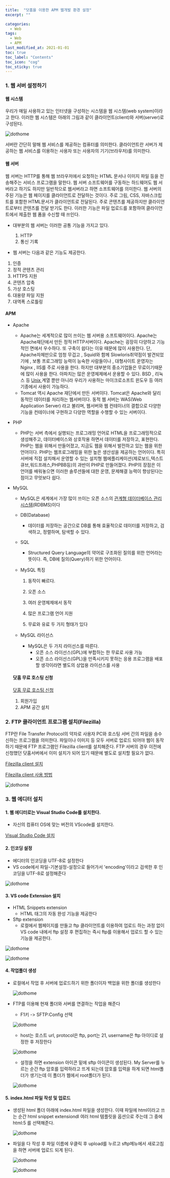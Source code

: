 ```yaml
---
title:  "닷홈을 이용한 APM 웹개발 환경 설정"
excerpt: ""

categories:
  - Web
tags:
  - Web
  - APM
last_modified_at: 2021-01-01 
toc: true
toc_label: "Contents"
toc_icon: "cog"
toc_sticky: true
---
```


### 1. 웹 서버 설정하기

#### 웹 시스템

우리가 매일 사용하고 있는 인터넷을 구성하는 시스템을 웹 시스템(web system)이라고 한다. 이러한 웹 시스템은 아래의 그림과 같이 클라이언트(client)와 서버(server)로 구성된다.

![dothome](/assets/images/dothome_setting/img_php_web_system.png)

서버란 간단히 말해 웹 서비스를 제공하는 컴퓨터를 의미한다. 클라이언트란 서버가 제공하는 웹 서비스를 이용하는 사용자 또는 사용자의 기기(브라우저)를 의미한다.

#### 웹 서버

웹 서버는 HTTP를 통해 웹 브라우저에서 요청하는 HTML 문서나 이미지 파일 등을 전송해주는 서비스 프로그램을 말한다. 웹 서버 소프트웨어를 구동하는 하드웨어도 웹 서버라고 하기도 하지만 일반적으로 웹서버라고 하면 소프트웨어를 의미한다. 웹 서버의 주된 기능은 웹 페이지를 클라이언트로 전달하는 것이다. 주로 그림, CSS, 자바스크립트를 포함한 HTML문서가 클라이언트로 전달된다. 주로 콘텐츠를 제공하지만 클라이언트로부터 콘텐츠를 전달 받기도 한다. 이러한 기능은 파일 업로드를 포함하여 클라이언트에서 제출한 웹 폼을 수신할 때 쓰인다. 

- 대부분의 웹 서버는 이러한 공통 기능을 가지고 있다.
  1. HTTP
  2. 통신 기록

-  웹 서버는 다음과 같은 기능도 제공한다.
  1. 인증
  2. 정적 콘텐츠 관리
  3. HTTPS 지원
  4. 콘텐츠 압축
  5. 가상 호스팅
  6. 대용량 파일 지원
  7. 대역폭 스로틀링

#### APM

- Apache 

  - Apache는 세계적으로 많이 쓰이는 웹 서버용 소프트웨어이다. Apache는 Apache재단에서 만든 정적 HTTP서버이다. Apache는 굉장히 다양하고 기능적인 면에서 우수하다. 또 구축이 쉽다는 이유 때문에 많이 사용한다. 단, Apache자체만으로 엄청 무겁고 , Squid와 함께 Slowloris취약점이 발견되었기에 , 보통 프로그래밍 능력이 능숙한 사람들이나 , 대형사이트 운영자는 Nginx , IIS를 주로 사용을 한다. 하지만 대부분의 중소기업들은 무료이기때문에 많이 사용을 한다. 아파치는 많은 운영체제에서 운용할 수 있다. BSD , 리눅스 등 [Unix ](https://blog.naver.com/sincc0715?Redirect=Log&logNo=221806244606&from=postView)계열 뿐만 아니라 우리가 사용하는 마이크로소프트 윈도우 등 여러 기종에서 사용이 가능하다.  
  - Tomcat 역시 Apache 재단에서 만든 서버이다. Tomcat은 Apache와 달리 동적인 데이터를 처리하는 웹서버이다. 동적 웹 서버는 WAS(Web Application Server) 라고 불리며, 웹서버와 웹 컨테이너의 결합으로 다양한 기능을 컨테이너에 구현하고 다양한 역할을 수행할 수 있는 서버이다.

- PHP

  - PHP는 서버 측에서 실행되는 프로그래밍 언어로 HTML을 프로그래밍적으로 생성해주고, 데이터베이스와 상호작용 하면서 데이터를 저장하고, 표현한다. PHP는 웹을 위해서 만들어졌고, 지금도 웹을 위해서 발전하고 있는 웹을 위한 언어이다. PHP는 웹프로그래밍을 위한 높은 생산성을 제공하는 언어이다. 특히 서버에 직접 설치해서 운영할 수 있는 설치형 웹에플리케이션(제로보드,텍스트큐브,워드프래스,PHPBB등)의 과반이 PHP로 만들어졌다. PHP의 장점은 이 언어를 배워놓으면 이러한 솔루션들에 대한 운영, 문제해결 능력이 향상된다는 점이고 무엇보다 쉽다.  

- MySQL

  - MySQL은 세계에서 가장 많이 쓰이는 오픈 소스의 [관계형 데이터베이스 관리 시스템](https://ko.wikipedia.org/wiki/관계형_데이터베이스_관리_시스템)(RDBMS)이다

  - DB(Database)

    - 데이터를 저장하는 공간으로 DB를 통해 효율적으로 데이터를 저장하고, 검색하고, 정렬하며, 탐색할 수 있다. 

  - SQL

    - Structured Query Language의 약어로 구조화된 질의를 위한 언어라는 뜻이다. 즉, DB에 질의(Query)하기 위한 언어이다.

  - MySQL 특징 

    1. 동작이 빠르다.

    2. 오픈 소스

    3. 여러 운영체제에서 동작

    4. 많은 프로그램 언어 지원

    5. 무료와 유료 두 가지 형태가 있다

  - MySQL 라이선스

    - MySQL은 두 가지 라이선스를 따른다.
      - 오픈 소스 라이선스(GPL)에 부합하는 한 무료로 사용 가능
      - 오픈 소스 라이선스(GPL)을 만족시키지 못하는 응용 프로그램을 배포할 생각이라면 별도의 상업용 라이선스를 사용

  

  #### 닷홈 무료 호스팅 신청

  [닷홈 무료 호스팅 신청](https://www.dothome.co.kr/web/free/index.php)

  1. 회원가입
  2. APM 공간 설치



### 2. FTP 클라이언트 프로그램 설치(Filezilla)

FTP란 File Transfer Protocol의 약자로 사용자 PC와 호스팅 서버 간의 파일을 송수신하는 프로그램을 의미한다. 파일이나 이미지 등 모두 서버로 업로드 되어야 웹이 동작하기 때문에 FTP 프로그램인 Filezilla client를 설치해준다. FTP 서버의 경우 이전에 신청했던 닷홈서버에서 이미 설치가 되어 있기 때문에 별도로 설치할 필요가 없다. 

[Filezilla client 설치](https://filezilla-project.org/)

[Filezilla client 사용 방법](https://www.dothome.co.kr/my/manual/hosting/11.php)



![dothome](/assets/images/dothome_setting/Filezilla.png)









### 3. 웹 에디터 설치

#### 1. 웹 에디터로는 Visual Studio Code를 설치한다. 

- 자신의 컴퓨터 OS에 맞는 버전의 VScode를 설치한다. 

[Visual Studio Code 설치](https://code.visualstudio.com/download)



#### 2. 인코딩 설정

- 에디터의 인코딩을 UTF-8로 설정한다 
- VS code에서 파일-기본설정-설정으로 들어가서 'encoding'이라고 검색한 후 인코딩을 UTF-8로 설정해준다

![dothome](/assets/images/dothome_setting/encoding.png)



#### 3. VS code Extension 설치

- HTML Snippets extension
  - HTML 태그의 자동 완성 기능을 제공한다
- Sftp extension
  - 로컬에서 웹페이지를 만들고 ftp 클라이언트를 이용하여 업로드 하는 과정 없이 VS code 내에서 ftp 설정 후 편집하는 즉시 ftp를 이용해서 업로드 할 수 있는 기능을 제공한다. 



![dothome](/assets/images/dothome_setting/html.png)

![dothome](/assets/images/dothome_setting/sftp.png)



#### 4. 작업폴더 생성

- 로컬에서 작업 후 서버에 업로드하기 위한 폴더이자 백업을 위한 폴더를 생성한다

  ![dothome](/assets/images/dothome_setting/workfolder.png)

- FTP를 이용해 현재 폴더와 서버를 연결하는 작업을 해준다

  - F1키 ->  SFTP:Config 선택

  ![dothome](/assets/images/dothome_setting/sftpconfig.png)

  - host는 호스트 url, protocol은 ftp, port는 21, username은 ftp 아이디로 설정한 후 저장한다 

  ![dothome](/assets/images/dothome_setting/sftpconfig2.png)

  - 설정을 하면 extension 아이콘 밑에 sftp 아이콘이 생성된다. My Server를 누르는 순간 ftp 암호를 입력하라고 뜨게 되는데 암호를 입력을 하게 되면 html폴더가 생기는데 이 폴더가 웹에서 root폴더가 된다. 

  ![dothome](/assets/images/dothome_setting/sftpmenu.png)



#### 5. index.html 파일 작성 및 업로드

- 생성된 html 폴더 아래에 index.html 파일을 생성한다. 이때 파일에 html이라고 쓰는 순간 html snippet extensiondl 여러 html 템플릿을 옵션으로 주는데 그 중에 html:5 를 선택해준다. 

  ![dothome](/assets/images/dothome_setting/index1.png)

- 파일을 다 작성 후 파일 이름에 우클릭 후 upload를 누르고 sftp메뉴에서 새로고침을 하면 서버에 업로드 되게 된다. 

  ![dothome](/assets/images/dothome_setting/index2.png)

  ![dothome](/assets/images/dothome_setting/dothomeresult.png)

